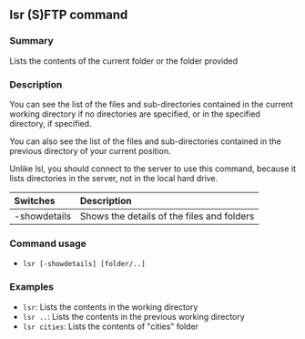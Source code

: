 ## lsr (S)FTP command

### Summary

Lists the contents of the current folder or the folder provided

### Description

You can see the list of the files and sub-directories contained in the current working directory if no directories are specified, or in the specified directory, if specified.

You can also see the list of the files and sub-directories contained in the previous directory of your current position.

Unlike lsl, you should connect to the server to use this command, because it lists directories in the server, not in the local hard drive.

| Switches | Description
|:------------------|:------------
| -showdetails      | Shows the details of the files and folders

### Command usage

* `lsr [-showdetails] [folder/..]`

### Examples

* `lsr`: Lists the contents in the working directory
* `lsr ..`: Lists the contents in the previous working directory
* `lsr cities`: Lists the contents of "cities" folder
